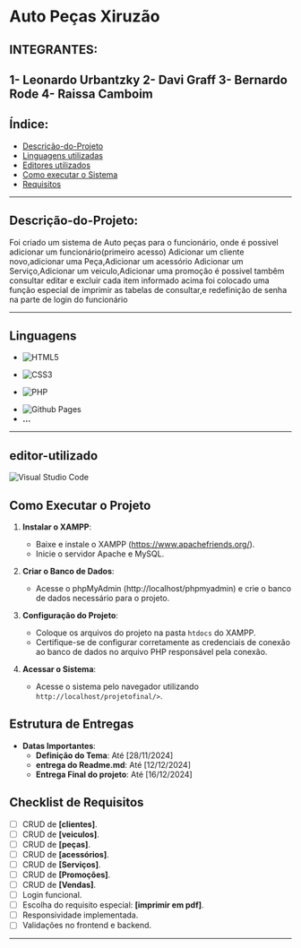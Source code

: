 # Auto Peças Xiruzão

## INTEGRANTES:
1- Leonardo Urbantzky
2- Davi Graff
3- Bernardo Rode
4- Raissa Camboim
---
## Índice:
- [Descrição-do-Projeto](#Descrição-do-Projeto)
- [Linguagens utilizadas](#Linguagens)
- [Editores utilizados](#editor-utilizado)
- [Como executar o Sistema](#Como-Executar-o-Projeto)
- [Requisitos](#Checklist-de-Requisitos)

---

## Descrição-do-Projeto:
Foi criado um sistema de Auto peças para
o funcionário, onde é possivel
adicionar um funcionário(primeiro acesso)
Adicionar um cliente novo,adicionar uma Peça,Adicionar um acessório
Adicionar um Serviço,Adicionar um veiculo,Adicionar uma promoção
é possivel tambêm consultar editar e excluir cada item informado acima
foi colocado uma função especial de imprimir as tabelas de consultar,e
redefinição de senha na parte de login do funcionário

---
## Linguagens
<!-- Badge HTML5 -->
- ![HTML5](https://img.shields.io/badge/html5-%23E34F26.svg?style=for-the-badge&logo=html5&logoColor=white)
<!-- Badge CSS3 -->
- ![CSS3](https://img.shields.io/badge/css3-%231572B6.svg?style=for-the-badge&logo=css3&logoColor=white)
<!-- Badge JavaScript -->
- ![PHP]("https://img.shields.io/badge/php-%237A7A7A.svg?style=for-the-badge&logo=php&logoColor=white")
<!-- Badge GitHub Pages -->
- ![Github Pages](https://img.shields.io/badge/github%20pages-121013?style=for-the-badge&logo=github&logoColor=white)
- **...** 
---

## editor-utilizado
<!-- Badge Visual Studio Code -->
![Visual Studio Code](https://img.shields.io/badge/Visual%20Studio%20Code-0078d7.svg?style=for-the-badge&logo=visual-studio-code&logoColor=white)

## Como Executar o Projeto
1. **Instalar o XAMPP**:
   - Baixe e instale o XAMPP (https://www.apachefriends.org/).
   - Inicie o servidor Apache e MySQL.

2. **Criar o Banco de Dados**:
   - Acesse o phpMyAdmin (http://localhost/phpmyadmin) e crie o banco de dados necessário para o projeto.

3. **Configuração do Projeto**:
   - Coloque os arquivos do projeto na pasta `htdocs` do XAMPP.
   - Certifique-se de configurar corretamente as credenciais de conexão ao banco de dados no arquivo PHP responsável pela conexão.

4. **Acessar o Sistema**:
   - Acesse o sistema pelo navegador utilizando `http://localhost/projetofinal/>`.

## Estrutura de Entregas

- **Datas Importantes**:
  - **Definição do Tema**: Até [28/11/2024]
  - **entrega do Readme.md**: Até [12/12/2024]
  - **Entrega Final do projeto**: Até [16/12/2024]

## Checklist de Requisitos

- [ ] CRUD de **[clientes]**.
- [ ] CRUD de **[veiculos]**.
- [ ] CRUD de **[peças]**.
- [ ] CRUD de **[acessórios]**.
- [ ] CRUD de **[Serviços]**.
- [ ] CRUD de **[Promoções]**.
- [ ] CRUD de **[Vendas]**.
- [ ] Login funcional.
- [ ] Escolha do requisito especial: **[imprimir em pdf]**.
- [ ] Responsividade implementada.
- [ ] Validações no frontend e backend.

---